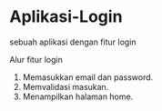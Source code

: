 # Aplikasi-Login
sebuah aplikasi dengan fitur login

Alur fitur login
1. Memasukkan email dan password.
2. Memvalidasi masukan.
3. Menampilkan halaman home.

